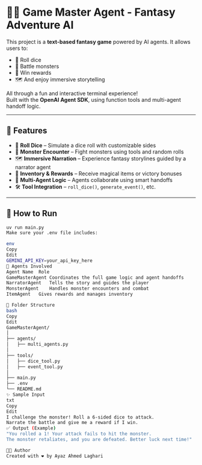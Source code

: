 # 🧙‍♀️ Game Master Agent - Fantasy Adventure AI

This project is a **text-based fantasy game** powered by AI agents. It allows users to:
- 🎲 Roll dice
- 🧌 Battle monsters
- 🎁 Win rewards
- 🗺️ And enjoy immersive storytelling

All through a fun and interactive terminal experience!  
Built with the **OpenAI Agent SDK**, using function tools and multi-agent handoff logic.

---

## 🔮 Features

- 🎲 **Roll Dice** – Simulate a dice roll with customizable sides
- 🧌 **Monster Encounter** – Fight monsters using tools and random rolls
- 🗺️ **Immersive Narration** – Experience fantasy storylines guided by a narrator agent
- 🎁 **Inventory & Rewards** – Receive magical items or victory bonuses
- 🧠 **Multi-Agent Logic** – Agents collaborate using smart handoffs
- 🛠️ **Tool Integration** – `roll_dice()`, `generate_event()`, etc.

---

## 🧪 How to Run

```bash
uv run main.py
Make sure your .env file includes:

env
Copy
Edit
GEMINI_API_KEY=your_api_key_here
🧠 Agents Involved
Agent Name	Role
GameMasterAgent	Coordinates the full game logic and agent handoffs
NarratorAgent	Tells the story and guides the player
MonsterAgent	Handles monster encounters and combat
ItemAgent	Gives rewards and manages inventory

📁 Folder Structure
bash
Copy
Edit
GameMasterAgent/
│
├── agents/
│   ├── multi_agents.py
│
├── tools/
│   ├── dice_tool.py
│   ├── event_tool.py
│
├── main.py
├── .env
└── README.md
✨ Sample Input
txt
Copy
Edit
I challenge the monster! Roll a 6-sided dice to attack.
Narrate the battle and give me a reward if I win.
✅ Output (Example)
"You rolled a 1! Your attack fails to hit the monster.
The monster retaliates, and you are defeated. Better luck next time!"

👨‍💻 Author
Created with ❤️ by Ayaz Ahmed Laghari